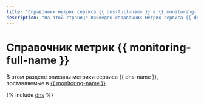 ```yaml
---
title: "Справочник метрик сервиса {{ dns-full-name }} в {{ monitoring-full-name }}"
description: "На этой странице приведен справочник метрик сервиса {{ dns-name }}, поставляемых в {{ monitoring-full-name }}."
---
```


# Справочник метрик {{ monitoring-full-name }}

В этом разделе описаны метрики сервиса {{ dns-name }}, поставляемые в [{{ monitoring-name }}](../monitoring/).

{% include [dns](../_includes/monitoring/metrics-ref/dns.md) %}